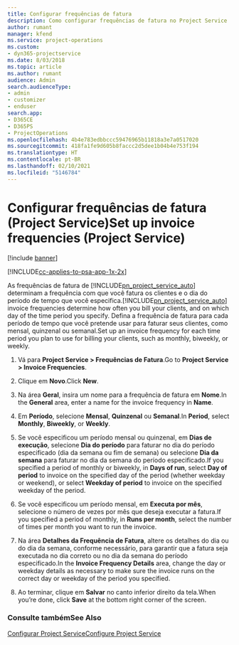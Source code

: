 ```yaml
---
title: Configurar frequências de fatura
description: Como configurar frequências de fatura no Project Service
author: rumant
manager: kfend
ms.service: project-operations
ms.custom:
- dyn365-projectservice
ms.date: 8/03/2018
ms.topic: article
ms.author: rumant
audience: Admin
search.audienceType:
- admin
- customizer
- enduser
search.app:
- D365CE
- D365PS
- ProjectOperations
ms.openlocfilehash: 4b4e783edbbccc59476965b11818a3e7a0517020
ms.sourcegitcommit: 418fa1fe9d605b8faccc2d5dee1b04b4e753f194
ms.translationtype: HT
ms.contentlocale: pt-BR
ms.lasthandoff: 02/10/2021
ms.locfileid: "5146784"
---
```

# <a name="set-up-invoice-frequencies-project-service"></a><span data-ttu-id="7392d-103">Configurar frequências de fatura (Project Service)</span><span class="sxs-lookup"><span data-stu-id="7392d-103">Set up invoice frequencies (Project Service)</span></span>

[!include [banner](../includes/psa-now-project-operations.md)]

[!INCLUDE[cc-applies-to-psa-app-1x-2x](../includes/cc-applies-to-psa-app-1x-2x.md)]

<span data-ttu-id="7392d-104">As frequências de fatura de [!INCLUDE[pn_project_service_auto](../includes/pn-project-service-auto.md)] determinam a frequência com que você fatura os clientes e o dia do período de tempo que você especifica.</span><span class="sxs-lookup"><span data-stu-id="7392d-104">[!INCLUDE[pn_project_service_auto](../includes/pn-project-service-auto.md)] invoice frequencies determine how often you bill your clients, and on which day of the time period you specify.</span></span> <span data-ttu-id="7392d-105">Defina a frequência de fatura para cada período de tempo que você pretende usar para faturar seus clientes, como mensal, quinzenal ou semanal.</span><span class="sxs-lookup"><span data-stu-id="7392d-105">Set up an invoice frequency for each time period you plan to use for billing your clients, such as monthly, biweekly, or weekly.</span></span>  
  
1.  <span data-ttu-id="7392d-106">Vá para **Project Service > Frequências de Fatura**.</span><span class="sxs-lookup"><span data-stu-id="7392d-106">Go to **Project Service > Invoice Frequencies**.</span></span>  
  
2.  <span data-ttu-id="7392d-107">Clique em **Novo**.</span><span class="sxs-lookup"><span data-stu-id="7392d-107">Click **New**.</span></span>  
  
3.  <span data-ttu-id="7392d-108">Na área **Geral**, insira um nome para a frequência de fatura em **Nome**.</span><span class="sxs-lookup"><span data-stu-id="7392d-108">In the **General** area, enter a name for the invoice frequency in **Name**.</span></span>  
  
4.  <span data-ttu-id="7392d-109">Em **Período**, selecione **Mensal**, **Quinzenal** ou **Semanal**.</span><span class="sxs-lookup"><span data-stu-id="7392d-109">In **Period**, select **Monthly**, **Biweekly**, or **Weekly**.</span></span>  
  
5.  <span data-ttu-id="7392d-110">Se você especificou um período mensal ou quinzenal, em **Dias de execução**, selecione **Dia do período** para faturar no dia do período especificado (dia da semana ou fim de semana) ou selecione **Dia da semana** para faturar no dia da semana do período especificado.</span><span class="sxs-lookup"><span data-stu-id="7392d-110">If you specified a period of monthly or biweekly, in **Days of run**, select **Day of period** to invoice on the specified day of the period (whether weekday or weekend), or select **Weekday of period** to invoice on the specified weekday of the period.</span></span>  
  
6.  <span data-ttu-id="7392d-111">Se você especificou um período mensal, em **Executa por mês**, selecione o número de vezes por mês que deseja executar a fatura.</span><span class="sxs-lookup"><span data-stu-id="7392d-111">If you specified a period of monthly, in **Runs per month**, select the number of times per month you want to run the invoice.</span></span>  
  
7.  <span data-ttu-id="7392d-112">Na área **Detalhes da Frequência de Fatura**, altere os detalhes do dia ou do dia da semana, conforme necessário, para garantir que a fatura seja executada no dia correto ou no dia da semana do período especificado.</span><span class="sxs-lookup"><span data-stu-id="7392d-112">In the **Invoice Frequency Details** area, change the day or weekday details as necessary to make sure the invoice runs on the correct day or weekday of the period you specified.</span></span>  
  
8.  <span data-ttu-id="7392d-113">Ao terminar, clique em **Salvar** no canto inferior direito da tela.</span><span class="sxs-lookup"><span data-stu-id="7392d-113">When you’re done, click **Save** at the bottom right corner of the screen.</span></span>  
  
### <a name="see-also"></a><span data-ttu-id="7392d-114">Consulte também</span><span class="sxs-lookup"><span data-stu-id="7392d-114">See Also</span></span>  
 [<span data-ttu-id="7392d-115">Configurar Project Service</span><span class="sxs-lookup"><span data-stu-id="7392d-115">Configure Project Service</span></span>](../psa/configure.md)
